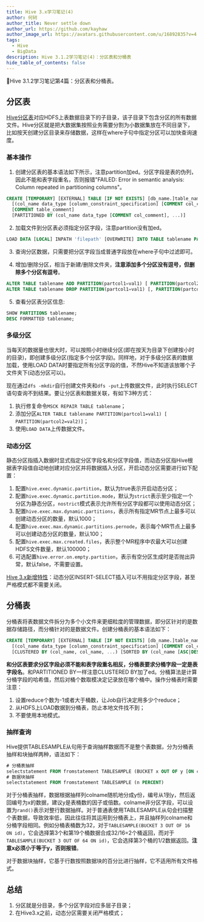 ```yaml
---
title: Hive 3.x学习笔记(4)
author: 何轲
author_title: Never settle down
author_url: https://github.com/kayhaw
author_image_url: https://avatars.githubusercontent.com/u/16892835?v=4
tags: 
  - Hive
  - BigData
description: Hive 3.1.2学习笔记(4)：分区表和分桶表
hide_table_of_contents: false
---
```


:pencil:Hive 3.1.2学习笔记第4篇：分区表和分桶表。
<!--truncate-->

## 分区表

[Hive分区表](https://cwiki.apache.org/confluence/display/Hive/LanguageManual+DDL#LanguageManualDDL-PartitionedTables)对应HDFS上表数据目录下的子目录，该子目录下包含分区的所有数据文件。Hive分区就是把大数据集按照业务需要分割为小数据集放在不同目录下，比如按天创建分区目录来存储数据，这样在where子句中指定分区可以加快查询速度。

### 基本操作

1. 创建分区表的基本语法如下所示，注意partition加ed。分区字段是表的伪列，因此不能和表字段重名，否则报错"FAILED: Error in semantic analysis: Column repeated in partitioning columns"。

```sql
CREATE [TEMPORARY] [EXTERNAL] TABLE [IF NOT EXISTS] [db_name.]table_name    -- (Note: TEMPORARY available in Hive 0.14.0 and later)
  [(col_name data_type [column_constraint_specification] [COMMENT col_comment], ... [constraint_specification])]
  [COMMENT table_comment]
  [PARTITIONED BY (col_name data_type [COMMENT col_comment], ...)]
```

2. 加载文件到分区表必须指定分区字段，注意partition没有加ed。

```sql
LOAD DATA [LOCAL] INPATH 'filepath' [OVERWRITE] INTO TABLE tablename PARTITION (partcol1=val1, partcol2=val2 ...)
```

3. 查询分区数据，只需要把分区字段当成普通字段放在where子句中过滤即可。

4. 增加/删除分区，相当于新建/删除文件夹，**注意添加多个分区没有逗号，但删除多个分区有逗号**。

```sql
ALTER TABLE tablename ADD PARTITION(partcol1=val1) [ PARTITION(partcol2=val2)];
ALTER TABLE tablename DROP PARTITION(partcol1=val1) [, PARTITION(partcol2=val2)];
```

5. 查看分区表分区信息:

```sql
SHOW PARTITIONS tablename;
DESC FORMATTED tablename;
```

### 多级分区

当每天的数据量也很大时，可以按照小时继续分区(即在按天为目录下创建按小时的目录)，即创建多级分区(指定多个分区字段)。同样地，对于多级分区表的数据加载，使用LOAD DATA时要指定所有分区字段的值，不然Hive不知道该放哪个子文件夹下(动态分区可以)。

现在通过`dfs -mkdir`自行创建文件夹和`dfs -put`上传数据文件，此时执行SELECT语句查询不到结果。要让分区表和数据关联，有如下3种方式：

1. 执行修复命令`MSCK REPAIR TABLE tablename`；
2. 添加分区`ALTER TABLE tablename PARTITION(partcol1=val1) [ PARTITION(partcol2=val2)]`；
3. 使用`LOAD DATA`上传数据文件。

### 动态分区

静态分区指插入数据时显式指定分区字段名和分区字段值，而动态分区指Hive根据表字段值自动地创建对应分区并将数据插入分区，开启动态分区需要进行如下配置：

1. 配置`hive.exec.dynamic.partition`，默认为true表示开启动态分区；
2. 配置`hive.exec.dynamic.partition.mode`，默认为`strict`表示至少指定一个分区为静态分区，`nostrict`模式表示允许所有分区字段都可以使用动态分区；
3. 配置`hive.exec.max.dynamic.partitions`，表示所有指定MR节点上最多可以创建动态分区的数量，默认1000；
4. 配置`hive.exec.max.dynamic.partitions.pernode`，表示每个MR节点上最多可以创建动态分区的数量，默认100；
5. 配置`hive.exec.max.created.files`，表示整个MR程序中农最大可以创建HDFS文件数量，默认100000；
6. 可选配置`hive.error.on.empty.partition`，表示有空分区生成时是否抛出异常，默认false，不需要设置。

[Hive 3.x新增特性](https://cwiki.apache.org/confluence/display/Hive/LanguageManual+DML#LanguageManualDML-DynamicPartitionInserts)：动态分区INSERT-SELECT插入可以不用指定分区字段，甚至严格模式都不需要关闭。

## 分桶表

分桶表将表数据文件拆分为多个小文件来更细粒度的管理数据，即分区针对的是数据存储路径，而分桶针对的是数据文件。创建分桶表的基本语法如下：

```sql
CREATE [TEMPORARY] [EXTERNAL] TABLE [IF NOT EXISTS] [db_name.]table_name    -- (Note: TEMPORARY available in Hive 0.14.0 and later)
  [(col_name data_type [column_constraint_specification] [COMMENT col_comment], ... [constraint_specification])]
  [CLUSTERED BY (col_name, col_name, ...) [SORTED BY (col_name [ASC|DESC], ...)] INTO num_buckets BUCKETS]
```

**和分区表要求分区字段必须不能和表字段重名相反，分桶表要求分桶字段一定是表字段名**。和PARTITIONED BY一样注意CLUSTERED BY加了ed。分桶算法是计算分桶字段的哈希值，然后对桶个数取模决定记录放在哪个桶中。操作分桶表时需要注意：

1. 设置reduce个数为-1或者大于桶数，让Job自行决定用多少个reduce；
2. 从HDFS上LOAD数据到分桶表，防止本地文件找不到；
3. 不要使用本地模式。

### 抽样查询

Hive提供TABLESAMPLE从句用于查询抽样数据而不是整个表数据，分为分桶表抽样和块抽样两种，语法如下：

```sql
# 分桶表抽样
selectstatement FROM fromstatement TABLESAMPLE (BUCKET x OUT OF y [ON colname])
# 数据块抽样
selectstatement FROM fromstatement TABLESAMPLE (n PERCENT)
```

对于分桶表抽样，数据根据抽样列colname随机地分成y份，编号从1到y，然后返回编号为x的数据，建议y是表桶数的因子或倍数。colname非分区字段，可以设置为`rand()`表示对整行数据抽样。对于普通表使用TABLESAMPLE从句会扫描整个表数据，导致效率低，因此往往将其运用到分桶表上，并且抽样列colname和分桶字段相同。例如分桶表桶数为32，对于`TABLESAMPLE(BUCKET 3 OUT OF 16 ON id)`，它会选择第3个和第19个桶数据合成32/16=2个桶返回，而对于`TABLESAMPLE(BUCKET 3 OUT OF 64 ON id)`，它会选择第3个桶的1/2数据返回。**注意x必须小于等于y，否则报错**。

对于数据块抽样，它基于行数按照数据块的百分比进行抽样，它不适用所有文件格式。

## 总结

1. 分区就是分目录，多个分区字段对应多层子目录；
2. 在Hive3.x之前，动态分区需要关闭严格模式；
